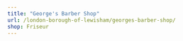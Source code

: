 ```yaml
---
title: "George's Barber Shop"
url: /london-borough-of-lewisham/georges-barber-shop/
shop: Friseur
---
```

